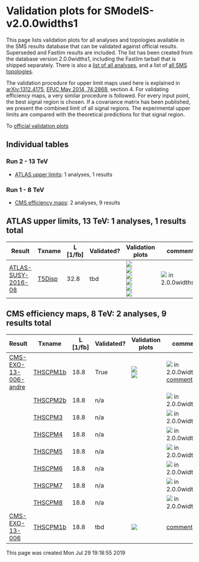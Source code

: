 
# Validation plots for SModelS-v2.0.0widths1 

This page lists validation plots for all analyses and topologies available in
the SMS results database that can be validated against official results.
Superseded and Fastlim results are included. The list has been created from the
database version 2.0.0widths1, including the Fastlim tarball that is shipped separately.
There is also a [list of all analyses](ListOfAnalyses200widths1), and
a list of [all SMS topologies](SmsDictionary200widths1).

The validation procedure for upper limit maps used here is explained in [arXiv:1312.4175](http://arxiv.org/abs/1312.4175),  [EPJC May 2014, 74:2868](http://link.springer.com/article/10.1140/epjc/s10052-014-2868-5), section 4. For validating efficiency maps, a very similar procedure is followed. For every input point, the best signal region is chosen. If a covariance matrix has been published, we present the combined limit of all signal regions. The experimental upper limits are compared with the theoretical predictions for that signal region.


To [official validation plots](Validation200widths1)

## Individual tables

### Run 2 - 13 TeV
 * [ATLAS upper limits](#ATLASupperlimits13): 1 analyses, 1 results

### Run 1 - 8 TeV
 * [CMS efficiency maps](#CMSefficiencymaps8): 2 analyses, 9 results


<a name="ATLASupperlimits13"></a>
## ATLAS upper limits, 13 TeV: 1 analyses, 1 results total

| **Result** | **Txname** | **L [1/fb]** | **Validated?** | **Validation plots** | **comment** |
|------------|------------|--------------|----------------|----------------------|-------------|
| [ATLAS-SUSY-2016-08](https://atlas.web.cern.ch/Atlas/GROUPS/PHYSICS/PAPERS/SUSY-2016-08/)| [T5Disp](SmsDictionary200widths1#T5Disp)| 32.8| tbd |<a href="https://smodels.github.io/validation/200widths1/13TeV/ATLAS/ATLAS-SUSY-2016-08/validation/T5Disp_2EqMassAx_EqWidthA6.582119514e-16_EqMassBy.png"><img src="https://smodels.github.io/validation/200widths1/13TeV/ATLAS/ATLAS-SUSY-2016-08/validation/T5Disp_2EqMassAx_EqWidthA6.582119514e-16_EqMassBy.png" /></a><BR><a href="https://smodels.github.io/validation/200widths1/13TeV/ATLAS/ATLAS-SUSY-2016-08/validation/T5Disp_2EqMassAxy_EqMassBx-100.0.png"><img src="https://smodels.github.io/validation/200widths1/13TeV/ATLAS/ATLAS-SUSY-2016-08/validation/T5Disp_2EqMassAxy_EqMassBx-100.0.png" /></a><BR><a href="https://smodels.github.io/validation/200widths1/13TeV/ATLAS/ATLAS-SUSY-2016-08/validation/T5Disp_2EqMassAxy_EqMassB100.0.png"><img src="https://smodels.github.io/validation/200widths1/13TeV/ATLAS/ATLAS-SUSY-2016-08/validation/T5Disp_2EqMassAxy_EqMassB100.0.png" /></a><BR><a href="https://smodels.github.io/validation/200widths1/13TeV/ATLAS/ATLAS-SUSY-2016-08/validation/T5Disp_2EqMassAx_EqWidthAy_EqMassBx-100.0.png"><img src="https://smodels.github.io/validation/200widths1/13TeV/ATLAS/ATLAS-SUSY-2016-08/validation/T5Disp_2EqMassAx_EqWidthAy_EqMassBx-100.0.png" /></a><BR><a href="https://smodels.github.io/validation/200widths1/13TeV/ATLAS/ATLAS-SUSY-2016-08/validation/T5Disp_2EqMassAx_EqWidthAy_EqMassB100.0.png"><img src="https://smodels.github.io/validation/200widths1/13TeV/ATLAS/ATLAS-SUSY-2016-08/validation/T5Disp_2EqMassAx_EqWidthAy_EqMassB100.0.png" /></a><BR><a href="https://smodels.github.io/validation/200widths1/13TeV/ATLAS/ATLAS-SUSY-2016-08/validation/T5Disp_2EqMassAx6.582119514e-16_EqMassBy.png"><img src="https://smodels.github.io/validation/200widths1/13TeV/ATLAS/ATLAS-SUSY-2016-08/validation/T5Disp_2EqMassAx6.582119514e-16_EqMassBy.png" /></a>  | <img src="https://smodels.github.io/pics/new.png" /> in 2.0.0widths1!  |


<a name="CMSefficiencymaps8"></a>
## CMS efficiency maps, 8 TeV: 2 analyses, 9 results total

| **Result** | **Txname** | **L [1/fb]** | **Validated?** | **Validation plots** | **comment** |
|------------|------------|--------------|----------------|----------------------|-------------|
| [CMS-EXO-13-006-andre](http://cms-results.web.cern.ch/cms-results/public-results/publications/EXO-13-006/index.html)| [THSCPM1b](SmsDictionary200widths1#THSCPM1b)| 18.8| True |<a href="https://smodels.github.io/validation/200widths1/8TeV/CMS/CMS-EXO-13-006-andre/validation/THSCPM1b_2EqMassAx.png"><img src="https://smodels.github.io/validation/200widths1/8TeV/CMS/CMS-EXO-13-006-andre/validation/THSCPM1b_2EqMassAx.png" /></a><BR><a href="https://smodels.github.io/validation/200widths1/8TeV/CMS/CMS-EXO-13-006-andre/validation/THSCPM1b_2EqMassAx_EqWidthAy.png"><img src="https://smodels.github.io/validation/200widths1/8TeV/CMS/CMS-EXO-13-006-andre/validation/THSCPM1b_2EqMassAx_EqWidthAy.png" /></a>  | <img src="https://smodels.github.io/pics/new.png" /> in 2.0.0widths1! [comment](https://smodels.github.io/validation/200widths1/8TeV/CMS/CMS-EXO-13-006-andre/validation/THSCPM1b.txt) |
| | [THSCPM2b](SmsDictionary200widths1#THSCPM2b)| 18.8| n/a |  | <img src="https://smodels.github.io/pics/new.png" /> in 2.0.0widths1!  |
| | [THSCPM3](SmsDictionary200widths1#THSCPM3)| 18.8| n/a |  | <img src="https://smodels.github.io/pics/new.png" /> in 2.0.0widths1!  |
| | [THSCPM4](SmsDictionary200widths1#THSCPM4)| 18.8| n/a |  | <img src="https://smodels.github.io/pics/new.png" /> in 2.0.0widths1!  |
| | [THSCPM5](SmsDictionary200widths1#THSCPM5)| 18.8| n/a |  | <img src="https://smodels.github.io/pics/new.png" /> in 2.0.0widths1!  |
| | [THSCPM6](SmsDictionary200widths1#THSCPM6)| 18.8| n/a |  | <img src="https://smodels.github.io/pics/new.png" /> in 2.0.0widths1!  |
| | [THSCPM7](SmsDictionary200widths1#THSCPM7)| 18.8| n/a |  | <img src="https://smodels.github.io/pics/new.png" /> in 2.0.0widths1!  |
| | [THSCPM8](SmsDictionary200widths1#THSCPM8)| 18.8| n/a |  | <img src="https://smodels.github.io/pics/new.png" /> in 2.0.0widths1!  |
| [CMS-EXO-13-006](http://cms-results.web.cern.ch/cms-results/public-results/publications/EXO-13-006/index.html)| [THSCPM1b](SmsDictionary200widths1#THSCPM1b)| 18.8| tbd |<a href="https://smodels.github.io/validation/200widths1/8TeV/CMS/CMS-EXO-13-006-eff/validation/THSCPM1b_2EqMassAx_EqWidthAy.png"><img src="https://smodels.github.io/validation/200widths1/8TeV/CMS/CMS-EXO-13-006-eff/validation/THSCPM1b_2EqMassAx_EqWidthAy.png" /></a>  |[comment](https://smodels.github.io/validation/200widths1/8TeV/CMS/CMS-EXO-13-006-eff/validation/THSCPM1b.txt) |

This page was created Mon Jul 29 19:18:55 2019
